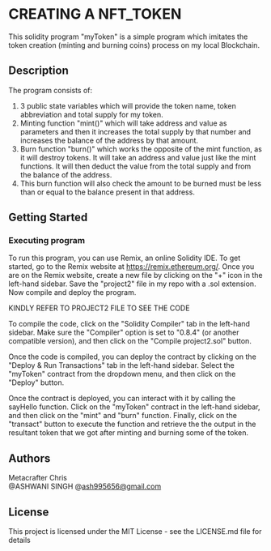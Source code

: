 # CREATING A NFT_TOKEN

This solidity program "myToken" is a simple program which imitates the token creation (minting and burning coins) process on my local Blockchain.

## Description

The program consists of:

1. 3 public state variables which will provide the token name, token abbreviation and total supply for my token.
2. Minting function "mint()" which will take address and value as parameters and then it increases the total supply by that number and increases the balance of the address by that amount.
3. Burn function "burn()" which works the opposite of the mint function, as it will destroy tokens. It will take an address and value just like the mint functions. It will then deduct the value from the total supply and from the balance of the address.
4. This burn function will also check the amount to be burned must be less than or equal to the balance present in that address.

## Getting Started

### Executing program

To run this program, you can use Remix, an online Solidity IDE. To get started, go to the Remix website at https://remix.ethereum.org/. Once you are on the Remix website, create a new file by clicking on the "+" icon in the left-hand sidebar. Save the "project2" file in my repo with a .sol extension. Now compile and deploy the program.

KINDLY REFER TO PROJECT2 FILE TO SEE THE CODE



To compile the code, click on the "Solidity Compiler" tab in the left-hand sidebar. Make sure the "Compiler" option is set to "0.8.4" (or another compatible version), and then click on the "Compile  project2.sol" button.

Once the code is compiled, you can deploy the contract by clicking on the "Deploy & Run Transactions" tab in the left-hand sidebar. Select the "myToken" contract from the dropdown menu, and then click on the "Deploy" button.

Once the contract is deployed, you can interact with it by calling the sayHello function. Click on the "myToken" contract in the left-hand sidebar, and then click on the "mint" and "burn" function. Finally, click on the "transact" button to execute the function and retrieve the the output in the resultant token that we got after minting and burning some of the token.

## Authors

Metacrafter Chris  
@ASHWANI SINGH
@ash995656@gmail.com


## License

This project is licensed under the MIT License - see the LICENSE.md file for details
